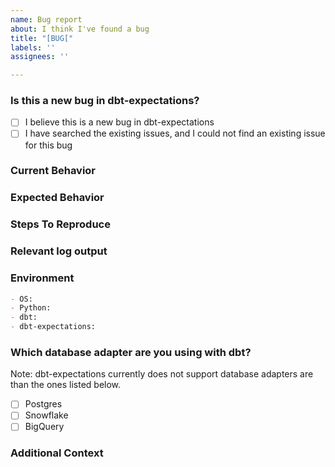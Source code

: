 ```yaml
---
name: Bug report
about: I think I've found a bug
title: "[BUG["
labels: ''
assignees: ''

---
```


### Is this a new bug in dbt-expectations?

- [ ] I believe this is a new bug in dbt-expectations
- [ ] I have searched the existing issues, and I could not find an existing issue for this bug

### Current Behavior

### Expected Behavior

### Steps To Reproduce

### Relevant log output

### Environment

```markdown
- OS:
- Python:
- dbt:
- dbt-expectations:
```

### Which database adapter are you using with dbt?
Note: dbt-expectations currently does not support database adapters are than the ones listed below.

- [ ] Postgres
- [ ] Snowflake
- [ ] BigQuery

### Additional Context
